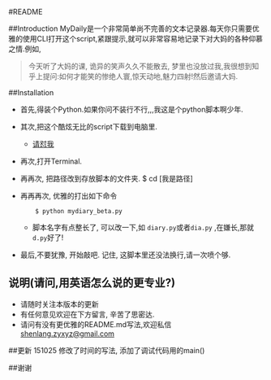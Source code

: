 #README

##Introduction
MyDaily是一个非常简单尚不完善的文本记录器.每天你只需要优雅的使用CLI打开这个script,紧跟提示,就可以非常容易地记录下对大妈的各种仰慕之情.例如,

>今天听了大妈的课, 诡异的笑声久久不能散去, 梦里也没放过我,我很想到知乎上提问:如何才能笑的惨绝人寰,惊天动地,魅力四射!然后邀请大妈.


##Installation
- 首先,得装个Python.如果你问不装行不行,,,我这是个python脚本啊少年.
- 其次,把这个酷炫无比的script下载到电脑里.
     - [请怼我](https://github.com/xpgeng/Road-to-Py/commit/a3e8f45012431d4cea58243b035caf6e14a8de61)
- 再次,打开Terminal.
- 再再次, 把路径改到存放脚本的文件夹.
           $ cd  [我是路径]
- 再再再次, 优雅的打出如下命令
   
          $ python mydiary_beta.py
     - 脚本名字有点整长了, 可以改一下,如 `diary.py`或者`dia.py` ,在嫌长,那就`d.py`好了!

- 最后,不要犹豫, 开始敲吧. 记住, 这脚本里还没法换行,请一次喷个够.


## 说明(请问,用英语怎么说的更专业?)
- 请随时关注本版本的更新
- 有任何意见欢迎在下方留言, 辛苦了思密达.
- 请问有没有更优雅的README.md写法,欢迎私信<shenlang.zyxyz@gmail.com> 

##更新
151025  修改了时间的写法, 添加了调试代码用的main()

##谢谢



